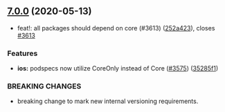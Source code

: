 ## [7.0.0](https://github.com/invertase/react-native-firebase/tree/master/packages/auth/compare/@react-native-firebase/auth@7.0.0...@react-native-firebase/auth@7.0.0) (2020-05-13)


* feat!: all packages should depend on core (#3613) ([252a423](https://github.com/invertase/react-native-firebase/tree/master/packages/auth/commit/252a4239e98a0f2a55c4afcd2d82e4d5f97e65e9)), closes [#3613](https://github.com/invertase/react-native-firebase/tree/master/packages/auth/issues/3613)


### Features

* **ios:** podspecs now utilize CoreOnly instead of Core ([#3575](https://github.com/invertase/react-native-firebase/tree/master/packages/auth/issues/3575)) ([35285f1](https://github.com/invertase/react-native-firebase/tree/master/packages/auth/commit/35285f1655b16d05e6630fc556f95cccfb707ee4))


### BREAKING CHANGES

* breaking change to mark new internal versioning requirements.



